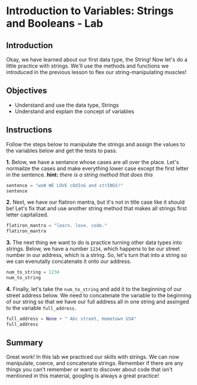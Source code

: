 
# Introduction to Variables: Strings and Booleans - Lab

## Introduction
Okay, we have learned about our first data type, the String! Now let's do a little practice with strings. We'll use the methods and functions we introduced in the previous lesson to flex our string-manipulating muscles!

## Objectives
* Understand and use the data type, Strings
* Understand and explain the concept of variables

## Instructions

Follow the steps below to manipulate the strings and assign the values to the variables below and get the tests to pass.

**1.** Below, we have a sentance whose cases are all over the place. Let's normailze the cases and make everything lower case except the first letter in the sentence. **hint:** *there is a string method that does this*


```python
sentence = "woW WE LOVE cOdInG and strINGS!"
sentence
```

**2.** Next, we have our flatiron mantra, but it's not in title case like it should be! Let's fix that and use another string method that makes all strings first letter capitalized. 


```python
flatiron_mantra = "learn. love. code."
flatiron_mantra
```

**3.** The next thing we want to do is practice turning other data types into strings. Below, we have a number `1234`, which happens to be our street number in our address, which is a string. So, let's turn that into a string so we can evenutally concatenate it onto our address.


```python
num_to_string = 1234
num_to_string
```

**4.** Finally, let's take the `num_to_string` and add it to the beginning of our street address below. We need to concatenate the variable to the beginning of our string so that we have our full address all in one string and assinged to the variable `full_address`.


```python
full_address = None + " Abc street, Hometown USA"
full_address
```

## Summary
Great work! In this lab we practiced our skills with strings. We can now manipulate, coerce, and concatenate strings. Remember if there are any things you can't remember or want to discover about code that isn't mentioned in this material, googling is always a great practice!
